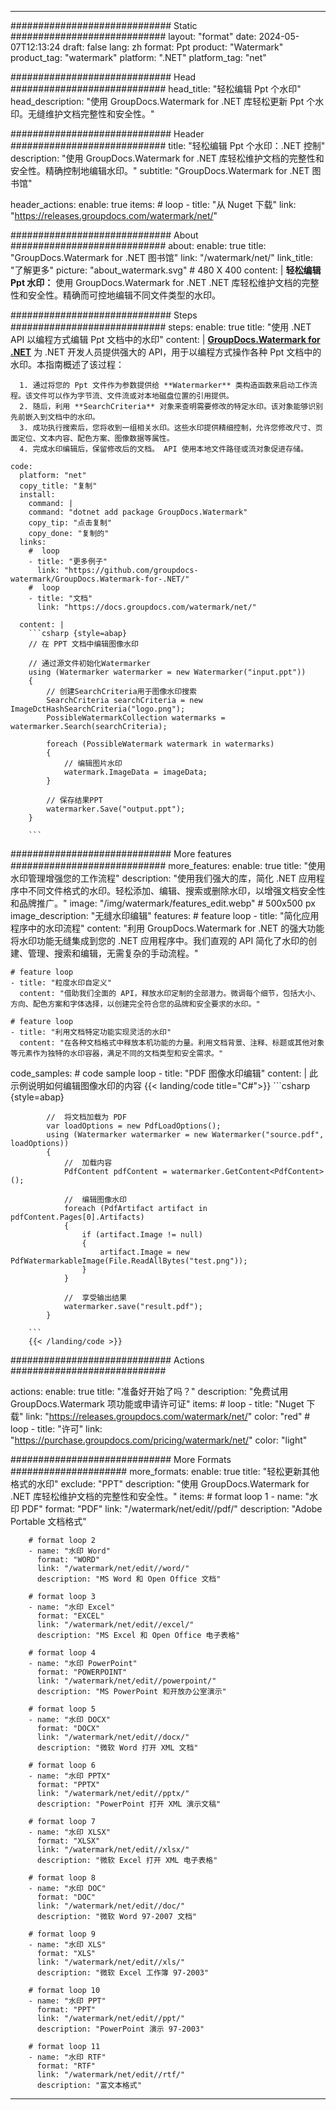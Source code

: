 
---
############################# Static ############################
layout: "format"
date:  2024-05-07T12:13:24
draft: false
lang: zh
format: Ppt
product: "Watermark"
product_tag: "watermark"
platform: ".NET"
platform_tag: "net"

############################# Head ############################
head_title: "轻松编辑 Ppt 个水印"
head_description: "使用 GroupDocs.Watermark for .NET 库轻松更新 Ppt 个水印。无缝维护文档完整性和安全性。"

############################# Header ############################
title: "轻松编辑 Ppt 个水印：.NET 控制" 
description: "使用 GroupDocs.Watermark for .NET 库轻松维护文档的完整性和安全性。精确控制地编辑水印。"
subtitle: "GroupDocs.Watermark for .NET 图书馆" 

header_actions:
  enable: true
  items:
    #  loop
    - title: "从 Nuget 下载"
      link: "https://releases.groupdocs.com/watermark/net/"
      
############################# About ############################
about:
    enable: true
    title: "GroupDocs.Watermark for .NET 图书馆"
    link: "/watermark/net/"
    link_title: "了解更多"
    picture: "about_watermark.svg" # 480 X 400
    content: |
       **轻松编辑 Ppt 水印：** 使用 GroupDocs.Watermark for .NET .NET 库轻松维护文档的完整性和安全性。精确而可控地编辑不同文件类型的水印。

############################# Steps ############################
steps:
    enable: true
    title: "使用 .NET API 以编程方式编辑 Ppt 文档中的水印"
    content: |
      **[GroupDocs.Watermark for .NET](https://products.groupdocs.com/watermark/net/)** 为 .NET 开发人员提供强大的 API，用于以编程方式操作各种 Ppt 文档中的水印。本指南概述了该过程：
      
      1. 通过将您的 Ppt 文件作为参数提供给 **Watermarker** 类构造函数来启动工作流程。该文件可以作为字节流、文件流或对本地磁盘位置的引用提供。
      2. 随后，利用 **SearchCriteria** 对象来查明需要修改的特定水印。该对象能够识别先前嵌入到文档中的水印。
      3. 成功执行搜索后，您将收到一组相关水印。这些水印提供精细控制，允许您修改尺寸、页面定位、文本内容、配色方案、图像数据等属性。
      4. 完成水印编辑后，保留修改后的文档。 API 使用本地文件路径或流对象促进存储。
   
    code:
      platform: "net"
      copy_title: "复制"
      install:
        command: |
        command: "dotnet add package GroupDocs.Watermark"
        copy_tip: "点击复制"
        copy_done: "复制的"
      links:
        #  loop
        - title: "更多例子"
          link: "https://github.com/groupdocs-watermark/GroupDocs.Watermark-for-.NET/"
        #  loop
        - title: "文档"
          link: "https://docs.groupdocs.com/watermark/net/"
          
      content: |
        ```csharp {style=abap}
        // 在 PPT 文档中编辑图像水印

        // 通过源文件初始化Watermarker
        using (Watermarker watermarker = new Watermarker("input.ppt"))
        {
            // 创建SearchCriteria用于图像水印搜索
            SearchCriteria searchCriteria = new ImageDctHashSearchCriteria("logo.png");
            PossibleWatermarkCollection watermarks = watermarker.Search(searchCriteria);

            foreach (PossibleWatermark watermark in watermarks)
            {
                // 编辑图片水印
                watermark.ImageData = imageData;
            }

            // 保存结果PPT
            watermarker.Save("output.ppt");
        }
        
        ```     

############################# More features ############################
more_features:
  enable: true
  title: "使用水印管理增强您的工作流程"
  description: "使用我们强大的库，简化 .NET 应用程序中不同文件格式的水印。轻松添加、编辑、搜索或删除水印，以增强文档安全性和品牌推广。"
  image: "/img/watermark/features_edit.webp" # 500x500 px
  image_description: "无缝水印编辑"
  features:
    # feature loop
    - title: "简化应用程序中的水印流程"
      content: "利用 GroupDocs.Watermark for .NET 的强大功能将水印功能无缝集成到您的 .NET 应用程序中。我们直观的 API 简化了水印的创建、管理、搜索和编辑，无需复杂的手动流程。"

    # feature loop
    - title: "粒度水印自定义"
      content: "借助我们全面的 API，释放水印定制的全部潜力。微调每个细节，包括大小、方向、配色方案和字体选择，以创建完全符合您的品牌和安全要求的水印。"

    # feature loop
    - title: "利用文档特定功能实现灵活的水印"
      content: "在各种文档格式中释放本机功能的力量。利用文档背景、注释、标题或其他对象等元素作为独特的水印容器，满足不同的文档类型和安全需求。"
      
  code_samples:
    # code sample loop
    - title: "PDF 图像水印编辑"
      content: |
        此示例说明如何编辑图像水印的内容
        {{< landing/code title="C#">}}
        ```csharp {style=abap}
        
            //  将文档加载为 PDF
            var loadOptions = new PdfLoadOptions();
            using (Watermarker watermarker = new Watermarker("source.pdf", loadOptions))
            {
                //  加载内容
                PdfContent pdfContent = watermarker.GetContent<PdfContent>();

                //  编辑图像水印
                foreach (PdfArtifact artifact in pdfContent.Pages[0].Artifacts)
                {
                    if (artifact.Image != null)
                    {
                        artifact.Image = new PdfWatermarkableImage(File.ReadAllBytes("test.png"));
                    }
                }

                //  享受输出结果
                watermarker.save("result.pdf");
            }

        ```
        {{< /landing/code >}}


############################# Actions ############################

actions:
  enable: true
  title: "准备好开始了吗？"
  description: "免费试用 GroupDocs.Watermark 项功能或申请许可证"
  items:
    #  loop
    - title: "Nuget 下载"
      link: "https://releases.groupdocs.com/watermark/net/"
      color: "red"
        #  loop
    - title: "许可"
      link: "https://purchase.groupdocs.com/pricing/watermark/net/"
      color: "light"


############################# More Formats #####################
more_formats:
    enable: true
    title: "轻松更新其他格式的水印"
    exclude: "PPT"
    description: "使用 GroupDocs.Watermark for .NET 库轻松维护文档的完整性和安全性。"
    items: 
        # format loop 1
        - name: "水印 PDF"
          format: "PDF"
          link: "/watermark/net/edit//pdf/"
          description: "Adobe Portable 文档格式"

        # format loop 2
        - name: "水印 Word"
          format: "WORD"
          link: "/watermark/net/edit//word/"
          description: "MS Word 和 Open Office 文档"
          
        # format loop 3
        - name: "水印 Excel"
          format: "EXCEL"
          link: "/watermark/net/edit//excel/"
          description: "MS Excel 和 Open Office 电子表格"

        # format loop 4
        - name: "水印 PowerPoint"
          format: "POWERPOINT"
          link: "/watermark/net/edit//powerpoint/"
          description: "MS PowerPoint 和开放办公室演示"

        # format loop 5
        - name: "水印 DOCX"
          format: "DOCX"
          link: "/watermark/net/edit//docx/"
          description: "微软 Word 打开 XML 文档"
          
        # format loop 6
        - name: "水印 PPTX"
          format: "PPTX"
          link: "/watermark/net/edit//pptx/"
          description: "PowerPoint 打开 XML 演示文稿"
          
        # format loop 7
        - name: "水印 XLSX"
          format: "XLSX"
          link: "/watermark/net/edit//xlsx/"
          description: "微软 Excel 打开 XML 电子表格"

        # format loop 8
        - name: "水印 DOC"
          format: "DOC"
          link: "/watermark/net/edit//doc/"
          description: "微软 Word 97-2007 文档"

        # format loop 9
        - name: "水印 XLS"
          format: "XLS"
          link: "/watermark/net/edit//xls/"
          description: "微软 Excel 工作簿 97-2003"

        # format loop 10
        - name: "水印 PPT"
          format: "PPT"
          link: "/watermark/net/edit//ppt/"
          description: "PowerPoint 演示 97-2003"

        # format loop 11
        - name: "水印 RTF"
          format: "RTF"
          link: "/watermark/net/edit//rtf/"
          description: "富文本格式"

---